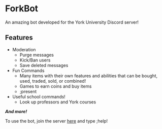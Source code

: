# ForkBot
An amazing bot developed for the York University Discord server! 
## Features
- Moderation
  - Purge messages
  - Kick/Ban users
  - Save deleted messages
- Fun Commands
  - Many items with their own features and abilities that can be bought, used, traded, sold, or combined!
  - Games to earn coins and buy items
  - ;present
- Useful school commands!
  - Look up professors and York courses
  
***And more!***

To use the bot, join the server [here](https://discord.gg/HGECt3t) and type ;help!
